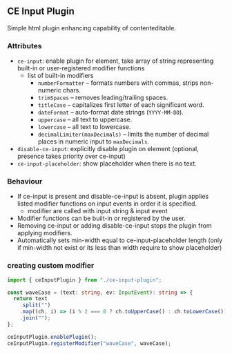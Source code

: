 ## CE Input Plugin

Simple html plugin enhancing capability of contenteditable.

### Attributes

- `ce-input`: enable plugin for element, take array of string representing built-in or user-registered modifier functions
    - list of built-in modifiers
        - `numberFormatter` – formats numbers with commas, strips non-numeric chars.
        - `trimSpaces` – removes leading/trailing spaces.
        - `titleCase` – capitalizes first letter of each significant word.
        - `dateFormat` – auto-format date strings (`YYYY-MM-DD`).
        - `uppercase` – all text to uppercase.
        - `lowercase` – all text to lowercase.
        - `decimalLimiter(maxDecimals)` – limits the number of decimal places in numeric input to `maxDecimals`.
- `disable-ce-input`: explicitly disable plugin on element (optional, presence takes priority over ce-input)
- `ce-input-placeholder`: show placeholder when there is no text.

### Behaviour

- If ce-input is present and disable-ce-input is absent, plugin applies listed modifier functions on input events in order it is specified.
  - modifier are called with input string & input event
- Modifier functions can be built-in or registered by the user.
- Removing ce-input or adding disable-ce-input stops the plugin from applying modifiers.
- Automatically sets min-width equal to ce-input-placeholder length (only if min-width not exist or its less than width require to show placeholder)

### creating custom modifier

```typescript
import { ceInputPlugin } from "./ce-input-plugin";

const waveCase = (text: string, ev: InputEvent): string => {
  return text
    .split("")
    .map((ch, i) => (i % 2 === 0 ? ch.toUpperCase() : ch.toLowerCase()))
    .join("");
};

ceInputPlugin.enablePlugin();
ceInputPlugin.registerModifier("waveCase", waveCase);
```